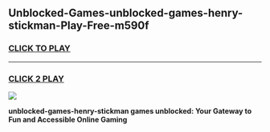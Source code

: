 
## Unblocked-Games-unblocked-games-henry-stickman-Play-Free-m590f
<h3>
<a href="https://premium76.site?title=unblocked-games-henry-stickman&ref=23A">CLICK TO PLAY</a></h3>
<hr>

<h3>
<a href="https://premium76.site?title=unblocked-games-henry-stickman&ref=23A">CLICK 2 PLAY</a>
  
</h3>

<a href="https://premium76.site?title=unblocked-games-henry-stickman&ref=23A"><img src="https://clearcache.store/games.png"></a>


**unblocked-games-henry-stickman games unblocked: Your Gateway to Fun and Accessible Online Gaming**
